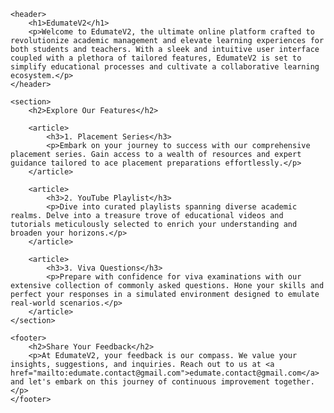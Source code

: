 <!DOCTYPE html>
<html lang="en">

<head>
    <meta charset="UTF-8">
    <meta name="viewport" content="width=device-width, initial-scale=1.0">
    <title>EdumateV2</title>
</head>

<body>

    <header>
        <h1>EdumateV2</h1>
        <p>Welcome to EdumateV2, the ultimate online platform crafted to revolutionize academic management and elevate learning experiences for both students and teachers. With a sleek and intuitive user interface coupled with a plethora of tailored features, EdumateV2 is set to simplify educational processes and cultivate a collaborative learning ecosystem.</p>
    </header>

    <section>
        <h2>Explore Our Features</h2>

        <article>
            <h3>1. Placement Series</h3>
            <p>Embark on your journey to success with our comprehensive placement series. Gain access to a wealth of resources and expert guidance tailored to ace placement preparations effortlessly.</p>
        </article>

        <article>
            <h3>2. YouTube Playlist</h3>
            <p>Dive into curated playlists spanning diverse academic realms. Delve into a treasure trove of educational videos and tutorials meticulously selected to enrich your understanding and broaden your horizons.</p>
        </article>

        <article>
            <h3>3. Viva Questions</h3>
            <p>Prepare with confidence for viva examinations with our extensive collection of commonly asked questions. Hone your skills and perfect your responses in a simulated environment designed to emulate real-world scenarios.</p>
        </article>
    </section>

    <footer>
        <h2>Share Your Feedback</h2>
        <p>At EdumateV2, your feedback is our compass. We value your insights, suggestions, and inquiries. Reach out to us at <a href="mailto:edumate.contact@gmail.com">edumate.contact@gmail.com</a> and let's embark on this journey of continuous improvement together.</p>
    </footer>

</body>

</html>
